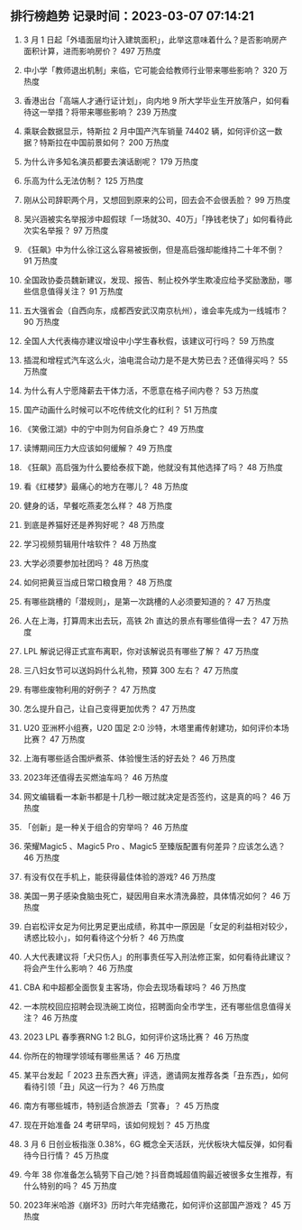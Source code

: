 
## 排行榜趋势 记录时间：2023-03-07 07:14:21
  
  1. 3 月 1 日起「外墙面层均计入建筑面积」，此举这意味着什么？是否影响房产面积计算，进而影响房价？ 497 万热度
    
  2. 中小学「教师退出机制」来临，它可能会给教师行业带来哪些影响？ 320 万热度
    
  3. 香港出台「高端人才通行证计划」，向内地 9 所大学毕业生开放落户，如何看待这一举措？将带来哪些影响？ 239 万热度
    
  4. 乘联会数据显示，特斯拉 2 月中国产汽车销量 74402 辆，如何评价这一数据？特斯拉在中国前景如何？ 200 万热度
    
  5. 为什么许多知名演员都要去演话剧呢？ 179 万热度
    
  6. 乐高为什么无法仿制？ 125 万热度
    
  7. 刚从公司辞职两个月，又想回到原来的公司，回去会不会很丢脸？ 99 万热度
    
  8. 吴兴涵被实名举报涉中超假球「一场就30、40万」「挣钱老快了」如何看待此次实名举报？ 97 万热度
    
  9. 《狂飙》中为什么徐江这么容易被扳倒，但是高启强却能维持二十年不倒？ 91 万热度
    
  10. 全国政协委员魏新建议，发现、报告、制止校外学生欺凌应给予奖励激励，哪些信息值得关注？ 91 万热度
    
  11. 五大强省会（自西向东，成都西安武汉南京杭州），谁会率先成为一线城市？ 90 万热度
    
  12. 全国人大代表梅亦建议增设中小学生春秋假，该建议可行吗？ 59 万热度
    
  13. 插混和增程式汽车这么火，油电混合动力是不是大势已去？还值得买吗？ 55 万热度
    
  14. 为什么有人宁愿降薪去干体力活，不愿意在格子间内卷？ 53 万热度
    
  15. 国产动画什么时候可以不吃传统文化的红利？ 51 万热度
    
  16. 《笑傲江湖》中的宁中则为何自杀身亡？ 49 万热度
    
  17. 读博期间压力大应该如何缓解？ 49 万热度
    
  18. 《狂飙》高启强为什么要给泰叔下跪，他就没有其他选择了吗？ 48 万热度
    
  19. 看《红楼梦》最痛心的地方在哪儿？ 48 万热度
    
  20. 健身的话，早餐吃燕麦怎么样？ 48 万热度
    
  21. 到底是养猫好还是养狗好呢？ 48 万热度
    
  22. 学习视频剪辑用什啥软件？ 48 万热度
    
  23. 大学必须要参加社团吗？ 48 万热度
    
  24. 如何把黄豆当成日常口粮食用？ 48 万热度
    
  25. 有哪些跳槽的「潜规则」，是第一次跳槽的人必须要知道的？ 47 万热度
    
  26. 人在上海，打算周末出去玩，高铁 2h 直达的景点有哪些值得一去？ 47 万热度
    
  27. LPL 解说记得正式宣布离职，你对该解说员有哪些了解？ 47 万热度
    
  28. 三八妇女节可以送妈妈什么礼物，预算 300 左右？ 47 万热度
    
  29. 有哪些废物利用的好例子？ 47 万热度
    
  30. 怎么提升自己，让自己变得更加优秀？ 47 万热度
    
  31. U20 亚洲杯小组赛，U20 国足 2:0 沙特，木塔里甫传射建功，如何评价本场比赛？ 47 万热度
    
  32. 上海有哪些适合围炉煮茶、体验慢生活的好去处？ 46 万热度
    
  33. 2023年还值得去买燃油车吗？ 46 万热度
    
  34. 网文编辑看一本新书都是十几秒一眼过就决定是否签约，这是真的吗？ 46 万热度
    
  35. 「创新」是一种关于组合的穷举吗？ 46 万热度
    
  36. 荣耀Magic5 、Magic5 Pro 、Magic5 至臻版配置有何差异？应该怎么选？ 46 万热度
    
  37. 有没有仅在手机上，能获得最佳体验的游戏? 46 万热度
    
  38. 美国一男子感染食脑虫死亡，疑因用自来水清洗鼻腔，具体情况如何？ 46 万热度
    
  39. 白岩松评女足为何比男足更出成绩，称其中一原因是「女足的利益相对较少，诱惑比较小」，如何看待这个分析？ 46 万热度
    
  40. 人大代表建议将「犬只伤人」的刑事责任写入刑法修正案，如何看待此建议？将会产生什么影响？ 46 万热度
    
  41. CBA 和中超都全面恢复主客场，你会去现场看球吗？ 46 万热度
    
  42. 一本院校回应招聘会现洗碗工岗位，招聘面向全市学生，还有哪些信息值得关注？ 46 万热度
    
  43. 2023 LPL 春季赛RNG 1:2 BLG，如何评价这场比赛？ 46 万热度
    
  44. 你所在的物理学领域有哪些黑话？ 46 万热度
    
  45. 某平台发起「 2023 丑东西大赛」评选，邀请网友推荐各类「丑东西」，如何看待引领「丑」风这一行为？ 46 万热度
    
  46. 南方有哪些城市，特别适合旅游去「赏春」？ 45 万热度
    
  47. 现在开始准备 24 考研早吗，该如何规划？ 45 万热度
    
  48. 3 月 6 日创业板指涨 0.38%，6G 概念全天活跃，光伏板块大幅反弹，如何看待今日行情？ 45 万热度
    
  49. 今年 38 你准备怎么犒劳下自己/她？抖音商城超值购最近被很多女生推荐，有什么特别的吗？ 45 万热度
    
  50. 2023年米哈游《崩坏3》历时六年完结撒花，如何评价这部国产游戏？ 45 万热度
    
